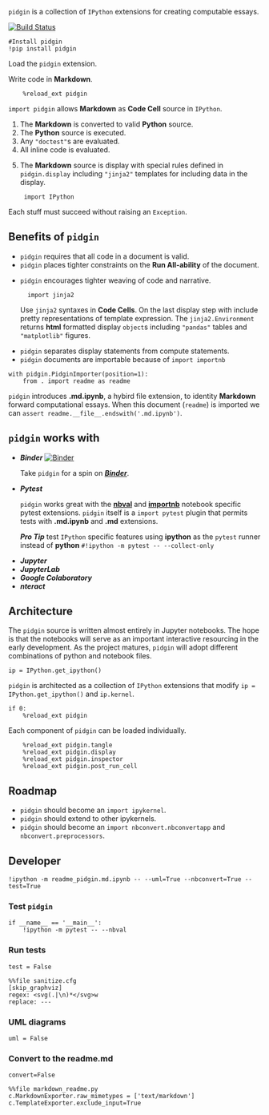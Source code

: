 
`pidgin` is a collection of `IPython` extensions for creating computable essays.

[![Build Status](https://travis-ci.org/deathbeds/pidgin.svg?branch=master)](https://travis-ci.org/deathbeds/pidgin)

    #Install pidgin
    !pip install pidgin

Load the `pidgin` extension.

Write code in __Markdown__.


<pre><code>    %reload_ext pidgin
</code></pre>
<p><code>import pidgin</code> allows <strong>Markdown</strong> as <strong>Code Cell</strong> source in <code>IPython</code>.</p>
<ol>
<li>The <strong>Markdown</strong> is converted to valid <strong>Python</strong> source.</li>
<li>The <strong>Python</strong> source is executed.</li>
<li>Any <code>"doctest"</code>s are evaluated.</li>
<li>All inline code is evaluated.</li>
<li><p>The <strong>Markdown</strong> source is display with special rules defined in <code>pidgin.display</code> including <code>"jinja2"</code> templates
for including data in the display.</p>
<pre><code> import IPython
</code></pre>
</li>
</ol>
<p>Each stuff must succeed without raising an <code>Exception</code>.</p>



<h2>Benefits of <code>pidgin</code></h2>
<ul>
<li><code>pidgin</code> requires that all code in a document is valid.</li>
<li><code>pidgin</code> places tighter constraints on the <strong>Run All-ability</strong> of the document.</li>
<li><p><code>pidgin</code> encourages tighter weaving of code and narrative.</p>
<pre><code>  import jinja2
</code></pre>
<p>Use <code>jinja2</code> syntaxes in <strong>Code Cells</strong>.  On the last display step with include 
  pretty representations of template expression.  The <code>jinja2.Environment</code> returns <strong>html</strong> formatted
  display <code>object</code>s including <code>"pandas"</code> tables and <code>"matplotlib"</code> figures.</p>
</li>
<li><code>pidgin</code> separates display statements from compute statements.</li>
<li><code>pidgin</code> documents are importable because of <code>import importnb</code>        </li>
</ul>
<pre><code class="lang-ipython">with pidgin.PidginImporter(position=1):
    from . import readme as readme
</code></pre>


`pidgin` introduces __.md.ipynb__, a hybird file extension, to identity __Markdown__ forward computational essays. When
this document (`readme`) is imported we can `assert readme.__file__.endswith('.md.ipynb')`.


<h2><code>pidgin</code> works with</h2>
<ul>
<li><p><strong><em>Binder</em></strong> <a href="https://mybinder.org/v2/gh/deathbeds/pidgin/master?filepath=readme_pidgin.md.ipynb"><img src="https://mybinder.org/badge.svg" alt="Binder"></a></p>
<p>Take <code>pidgin</code> for a spin on <a href="https://mybinder.org/v2/gh/deathbeds/pidgin/master?filepath=readme.ipynb"><strong><em>Binder</em></strong></a>.</p>
</li>
<li><p><strong><em>Pytest</em></strong> <a href="https://github.com/pytest-dev"><img src="https://avatars1.githubusercontent.com/u/8897583?s=40&amp;v=4" alt=""></a></p>
<p><code>pidgin</code> works great with the <a href="https://github.com/computationalmodelling/nbval"><strong>nbval</strong></a> and <a href="https://github.com/deathbeds/importnb"><strong>importnb</strong></a> notebook specific pytest extensions.  <code>pidgin</code> itself is a <code>import pytest</code>
  plugin that permits tests with <strong>.md.ipynb</strong> and <strong>.md</strong> extensions.</p>
<p><strong><em>Pro Tip</em></strong> test <code>IPython</code> specific features using <strong>ipython</strong> as the <code>pytest</code> runner instead of <strong>python</strong> <code>#!ipython -m pytest -- --collect-only</code></p>
</li>
<li><strong><em>Jupyter</em></strong> <a href="https://github.com/jupyterlab"><img src="https://avatars1.githubusercontent.com/u/7388996?s=40" alt=""></a> </li>
<li><strong><em>JupyterLab</em></strong> <a href="https://github.com/jupyterlab"><img src="https://avatars1.githubusercontent.com/u/22800682?s=40" alt=""></a> </li>
<li><strong><em>Google Colaboratory</em></strong> <a href="https://colab.research.google.com/github/deathbeds/pidgin/blob/mistune/readme.ipynb"><img src="https://avatars0.githubusercontent.com/u/33467679?s=40" alt=""></a></li>
<li><strong><em>nteract</em></strong> <a href="https://nteract.io"><img src="https://avatars0.githubusercontent.com/u/12401040?s=40" alt=""></a></li>
</ul>



<h2>Architecture</h2>
<p>The <code>pidgin</code> source is written almost entirely in Jupyter notebooks.  The hope is that the notebooks will serve as an important
interactive resourcing in the early development.  As the project matures, <code>pidgin</code> will adopt different combinations of python
and notebook files.</p>
<pre><code>ip = IPython.get_ipython()
</code></pre>
<p><code>pidgin</code> is architected as a collection of <code>IPython</code> extensions that modify <code>ip = IPython.get_ipython()</code> and <code>ip.kernel</code>.</p>
<pre><code>if 0:
    %reload_ext pidgin
</code></pre>
<p>Each component of <code>pidgin</code> can be loaded individually.</p>
<pre><code>    %reload_ext pidgin.tangle
    %reload_ext pidgin.display
    %reload_ext pidgin.inspector
    %reload_ext pidgin.post_run_cell
</code></pre>



<h2>Roadmap</h2>
<ul>
<li><code>pidgin</code> should become an <code>import ipykernel</code>.</li>
<li><code>pidgin</code> should extend to other ipykernels.</li>
<li><code>pidgin</code> should become an <code>import nbconvert.nbconvertapp</code> and <code>nbconvert.preprocessors</code>.</li>
</ul>


## Developer
    

    !ipython -m readme_pidgin.md.ipynb -- --uml=True --nbconvert=True --test=True

### Test `pidgin`

    if __name__ == '__main__':
        !ipython -m pytest -- --nbval


<h3>Run tests</h3>
<pre><code>test = False
</code></pre>


    %%file sanitize.cfg
    [skip_graphviz]
    regex: <svg(.|\n)*</svg>w
    replace: ---
        
        


<h3>UML diagrams</h3>
<pre><code>uml = False
</code></pre>



<h3>Convert to the <strong>readme.md</strong></h3>
<pre><code>convert=False
</code></pre>


    %%file markdown_readme.py
    c.MarkdownExporter.raw_mimetypes = ['text/markdown']
    c.TemplateExporter.exclude_input=True
